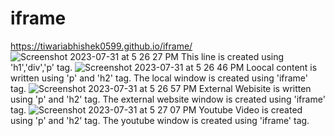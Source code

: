 # iframe
https://tiwariabhishek0599.github.io/iframe/
![Screenshot 2023-07-31 at 5 26 27 PM](https://github.com/tiwariabhishek0599/iframe/assets/118967913/0e29d16b-d3e2-496b-8ccd-9eef763011e2)
This line is created using 'h1','div','p' tag.
![Screenshot 2023-07-31 at 5 26 46 PM](https://github.com/tiwariabhishek0599/iframe/assets/118967913/fc4af780-86c6-4ccb-ae8b-7d370af03016)
Loocal content is written using 'p' and 'h2' tag.
The local window is created using 'iframe' tag.
![Screenshot 2023-07-31 at 5 26 57 PM](https://github.com/tiwariabhishek0599/iframe/assets/118967913/ca4fb92f-4e61-499a-b5f9-9723e5361e95)
External Webisite is written using 'p' and 'h2' tag.
The external website window is created using 'iframe' tag. 
![Screenshot 2023-07-31 at 5 27 07 PM](https://github.com/tiwariabhishek0599/iframe/assets/118967913/3f41e7d5-16e1-412e-abe7-e25fe910d8ea)
Youtube Video is created using 'p' and 'h2' tag.
The youtube window is created using 'iframe' tag.
